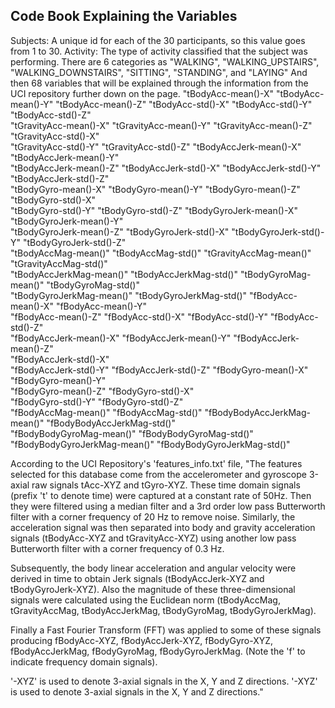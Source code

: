 ## Code Book Explaining the Variables

Subjects: A unique id for each of the 30 participants, so this value goes from 1 to 30.
Activity: The type of activity classified that the subject was performing. There are 6 categories as
"WALKING", "WALKING_UPSTAIRS", "WALKING_DOWNSTAIRS", "SITTING", "STANDING", and "LAYING"
And then 68 variables that will be explained through the information from the UCI repository further down on the page.
"tBodyAcc-mean()-X" 
"tBodyAcc-mean()-Y" 
"tBodyAcc-mean()-Z"
"tBodyAcc-std()-X"
"tBodyAcc-std()-Y"  
"tBodyAcc-std()-Z"           
"tGravityAcc-mean()-X"
"tGravityAcc-mean()-Y"
"tGravityAcc-mean()-Z"
"tGravityAcc-std()-X"        
"tGravityAcc-std()-Y"
"tGravityAcc-std()-Z"
"tBodyAccJerk-mean()-X"
"tBodyAccJerk-mean()-Y"      
"tBodyAccJerk-mean()-Z"
"tBodyAccJerk-std()-X"
"tBodyAccJerk-std()-Y" 
"tBodyAccJerk-std()-Z"       
"tBodyGyro-mean()-X"
"tBodyGyro-mean()-Y"
"tBodyGyro-mean()-Z"
"tBodyGyro-std()-X"          
"tBodyGyro-std()-Y"
"tBodyGyro-std()-Z"
"tBodyGyroJerk-mean()-X" 
"tBodyGyroJerk-mean()-Y"     
"tBodyGyroJerk-mean()-Z"
"tBodyGyroJerk-std()-X"
"tBodyGyroJerk-std()-Y"
"tBodyGyroJerk-std()-Z"      
"tBodyAccMag-mean()"
"tBodyAccMag-std()" 
"tGravityAccMag-mean()"
"tGravityAccMag-std()"       
"tBodyAccJerkMag-mean()" 
"tBodyAccJerkMag-std()"
"tBodyGyroMag-mean()"
"tBodyGyroMag-std()"         
"tBodyGyroJerkMag-mean()"
"tBodyGyroJerkMag-std()"
"fBodyAcc-mean()-X"
"fBodyAcc-mean()-Y"          
"fBodyAcc-mean()-Z"
"fBodyAcc-std()-X"
"fBodyAcc-std()-Y"
"fBodyAcc-std()-Z"          
"fBodyAccJerk-mean()-X"
"fBodyAccJerk-mean()-Y"
"fBodyAccJerk-mean()-Z"   
"fBodyAccJerk-std()-X"       
"fBodyAccJerk-std()-Y" 
"fBodyAccJerk-std()-Z"
"fBodyGyro-mean()-X" 
"fBodyGyro-mean()-Y"         
"fBodyGyro-mean()-Z"
"fBodyGyro-std()-X"   
"fBodyGyro-std()-Y" 
"fBodyGyro-std()-Z"          
"fBodyAccMag-mean()"
"fBodyAccMag-std()"
"fBodyBodyAccJerkMag-mean()" 
"fBodyBodyAccJerkMag-std()"  
"fBodyBodyGyroMag-mean()"
"fBodyBodyGyroMag-std()"   
"fBodyBodyGyroJerkMag-mean()" 
"fBodyBodyGyroJerkMag-std()"

According to the UCI Repository's 'features_info.txt' file, "The features selected for this database come from the accelerometer and gyroscope
3-axial raw signals tAcc-XYZ and tGyro-XYZ. These time domain signals (prefix 't' to denote time) were captured at a constant rate of
50Hz. Then they were filtered using a median filter and a 3rd order low pass Butterworth filter with a corner frequency of 20 Hz
to remove noise. Similarly, the acceleration signal was then separated into body and gravity acceleration signals
(tBodyAcc-XYZ and tGravityAcc-XYZ) using another low pass Butterworth filter with a corner frequency of 0.3 Hz. 

Subsequently, the body linear acceleration and angular velocity were derived in time to obtain
Jerk signals (tBodyAccJerk-XYZ and tBodyGyroJerk-XYZ). Also the magnitude of these three-dimensional signals were calculated using
the Euclidean norm (tBodyAccMag, tGravityAccMag, tBodyAccJerkMag, tBodyGyroMag, tBodyGyroJerkMag). 

Finally a Fast Fourier Transform (FFT) was applied to some of these signals producing fBodyAcc-XYZ, fBodyAccJerk-XYZ, fBodyGyro-XYZ, fBodyAccJerkMag, fBodyGyroMag, fBodyGyroJerkMag. (Note the 'f' to indicate frequency domain signals). 

'-XYZ' is used to denote 3-axial signals in the X, Y and Z directions.
'-XYZ' is used to denote 3-axial signals in the X, Y and Z directions."
